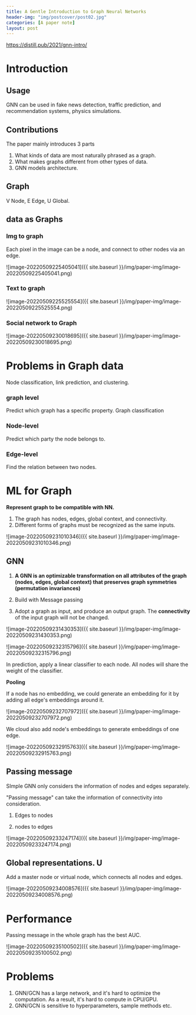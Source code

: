 ```yaml
---
title: A Gentle Introduction to Graph Neural Networks
header-img: "img/postcover/post02.jpg"
categories: [A paper note]
layout: post
---
```



https://distill.pub/2021/gnn-intro/

# Introduction

## Usage

GNN can be used in fake news detection, traffic prediction, and recommendation systems, physics simulations.

## Contributions

The paper mainly introduces 3 parts

1. What kinds of data are most naturally phrased as a graph.
2. What makes graphs different from other types of data.
3. GNN models architecture.

## Graph

V Node, E Edge, U Global.

## data as Graphs

### Img to graph

Each pixel in the image can be a node, and connect to other nodes via an edge. 

![image-20220509225405041]({{ site.baseurl }}/img/paper-img/image-20220509225405041.png)

### Text to graph

![image-20220509225525554]({{ site.baseurl }}/img/paper-img/image-20220509225525554.png)

### Social network to Graph

![image-20220509230018695]({{ site.baseurl }}/img/paper-img/image-20220509230018695.png)

# Problems in Graph data

Node classification, link prediction, and clustering.

### graph level

Predict which graph has a specific property. Graph classification

### Node-level

Predict which party the node belongs to.

### Edge-level

Find the relation between two nodes.

# ML for Graph

**Represent graph to be compatible with NN.**

1. The graph has nodes, edges, global context, and connectivity.
2. Different forms of graphs must be recognized as the same inputs.

![image-20220509231010346]({{ site.baseurl }}/img/paper-img/image-20220509231010346.png)

## GNN

1. **A GNN is an optimizable transformation on all attributes of the graph (nodes, edges, global context) that preserves graph symmetries (permutation invariances)**

2. Build with Message passing
3. Adopt a graph as input, and produce an output graph. The **connectivity** of the input graph will not be changed.

![image-20220509231430353]({{ site.baseurl }}/img/paper-img/image-20220509231430353.png)

![image-20220509232315796]({{ site.baseurl }}/img/paper-img/image-20220509232315796.png)

In prediction, apply a linear classifier to each node. All nodes will share the weight of the classifier.

**Pooling**

If a node has no embedding, we could generate an embedding for it by adding all edge's embeddings around it. 

![image-20220509232707972]({{ site.baseurl }}/img/paper-img/image-20220509232707972.png)

We cloud also add node's embeddings to generate embeddings of one edge. 

![image-20220509232915763]({{ site.baseurl }}/img/paper-img/image-20220509232915763.png)

## Passing message

SImple GNN only considers the information of nodes and edges separately. 

"Passing message" can take the information of connectivity into consideration.

1. Edges to nodes

2. nodes to edges

![image-20220509233247174]({{ site.baseurl }}/img/paper-img/image-20220509233247174.png)

## Global representations. U 

Add a master node or virtual node, which connects all nodes and edges. 

![image-20220509234008576]({{ site.baseurl }}/img/paper-img/image-20220509234008576.png)

# Performance

Passing message in the whole graph has the best AUC.

![image-20220509235100502]({{ site.baseurl }}/img/paper-img/image-20220509235100502.png)

# Problems

1. GNN/GCN has a large network, and it's hard to optimize the computation. As a result, it's hard to compute in CPU/GPU.
2. GNN/GCN is sensitive to hyperparameters, sample methods etc.

